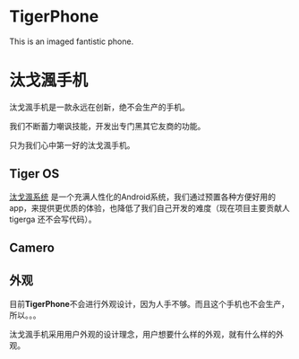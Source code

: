 # TigerPhone
This is an imaged fantistic phone.
# 汰戈渢手机
汰戈渢手机是一款永远在创新，绝不会生产的手机。

我们不断蓄力嘲讽技能，开发出专门黑其它友商的功能。

只为我们心中第一好的汰戈渢手机。

## Tiger OS
[汰戈渢系统](OS.md) 是一个充满人性化的Android系统，我们通过预置各种方便好用的app，来提供更优质的体验，也降低了我们自己开发的难度（现在项目主要贡献人 tigerga 还不会写代码）。

## Camero

## 外观
目前**TigerPhone**不会进行外观设计，因为人手不够。而且这个手机也不会生产，所以。。。

汰戈渢手机采用用户外观的设计理念，用户想要什么样的外观，就有什么样的外观。
